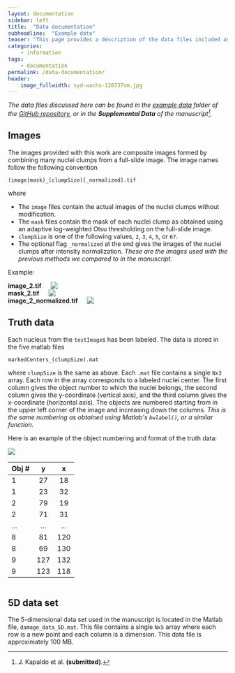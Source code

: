 ```yaml
---
layout: documentation
sidebar: left
title:  "Data documentation"
subheadline:  "Example data"
teaser: "This page provides a description of the data files included as well as the format of the truth data provided."
categories:
    - information
tags:
    - documentation
permalink: /data-documentation/
header:
    image_fullwidth: syd-wachs-120737sm.jpg
---
```


_The data files discussed here can be found in the [example data](https://github.com/jkpld/SALR_Clustering/tree/master/exampleData) folder of the [GitHub repository](https://github.com/jkpld/SALR_Clustering), or in the **Supplemental Data** of the manuscript[^1]._

## Images
The images provided with this work are composite images formed by combining many nuclei clumps from a full-slide image. The image names follow the following convention

`(image|mask)_(clumpSize)[_normalized].tif`

where
* The `image` files contain the actual images of the nuclei clumps without modification.
* The `mask` files contain the mask of each nuclei clump as obtained using an adaptive log-weighted Otsu thresholding on the full-slide image.
* `clumpSize` is one of the following values, `2`, `3`, `4`, `5`, or `67`.
* The optional flag `_normalized` at the end gives the images of the nuclei clumps after intensity normalization. _These are the images used with the previous methods we compared to in the manuscript._

Example:
<div class="row">
	<div class="medium-4 columns t30">
        <strong>image_2.tif</strong>
        <img src="{{ site.urlimg }}image_2.png">
    </div>
    <div class="medium-4 columns t30">
        <strong>mask_2.tif</strong>
        <img src="{{ site.urlimg }}mask_2.png">
    </div>
    <div class="medium-4 columns t30">
        <strong>image_2_normalized.tif</strong>
        <img src="{{ site.urlimg }}image_2_normalized.png">
    </div>
</div>

## Truth data
Each nucleus from the `testImage`s has been labeled. The data is stored in the five matlab files

`markedCenters_(clumpSize).mat`

where `clumpSize` is the same as above. Each `.mat` file contains a single `Nx3` array. Each row in the array corresponds to a labeled nuclei center. The first column gives the object number to which the nuclei belongs, the second column gives the y-coordinate (vertical axis), and the third column gives the x-coordinate (horizontal axis). The objects are numbered starting from in the upper left corner of the image and increasing down the columns. _This is the same numbering as obtained using Matlab's `bwlabel()`, or a similar function._

Here is an example of the object numbering and format of the truth data:

<div class="row">
<div class="medium-6 columns t30">
    <img src="{{ site.urlimg }}truth_example.png">
</div>
<div class="medium-6 columns t30" markdown="1">

| Obj # | y | x |
| :---- | :-: | :-: |
| 1 | 27 | 18 |
| 1 | 23 | 32 |
| 2 | 79 | 19 |
| 2 | 71 | 31 |
| ... | ... | ... |
| 8 | 81 | 120 |
| 8 | 69 | 130 |
| 9 | 127 | 132 |
| 9 | 123 | 118 |

</div>
</div>

## 5D data set
The 5-dimensional data set used in the manuscript is located in the Matlab file, `damage_data_5D.mat`. This file contains a single `Nx5` array where each row is a new point and each column is a dimension. This data file is approximately 100 MB.

[^1]: J. Kapaldo et al. **(submitted)**.
